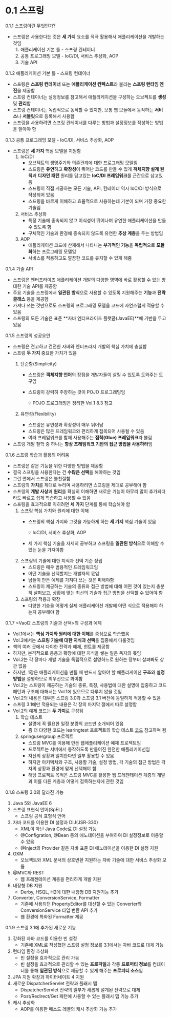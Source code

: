 # 0.1 스프링

0.1.1 스프링이란 무엇인가?

- 스프링은 사용한다는 것은 **세 가지** 요소를 적극 활용해서 애플리케이션을 개발하는 것임
    1. 애플리케이션 기본 틀 - 스프링 컨테이너
    2. 공통 프로그래밍 모델 - IoC/DI, 서비스 추상화, AOP
    3. 기술 API

0.1.2 애플리케이션 기본 틀 - 스프링 컨테이너

- 스프링은 **스프링 컨테이너** 또는 **애플리케이션 컨텍스트**라 불리는 **스프링 런타임 엔진**을 제공함
- 스프링 컨테이너는 설정정보를 참고해서 애플리케이션을 구성하는 오브젝트를 **생성** 및 **관리**함
- 스프링 컨테이너는 독립적으로 동작할 수 있지만, 보통 웹 모듈에서 동작하는 **서비스**나 **서블릿**으로 등록해서 사용함
- 스프링을 사용하려면 스프링 컨테이너를 다루는 방법과 설정정보를 작성하는 방법을 알아야 함

0.1.3 공통 프로그래밍 모델 - IoC/DI, 서비스 추상화, AOP

- 스프링은 **세 가지** 핵심 모델을 지원함
    1. IoC/DI
        - 오브젝트의 생명주기와 의존관계에 대한 프로그래밍 모델임
        - 스프링은 **유연**하고 **확장성**이 뛰어난 코드를 만들 수 있게 **객체지향 설계 원칙**과 **디자인 패턴** 원리를 담고있는 **IoC/DI 프레임워크**를 근간으로 삼고있음
        - 스프링이 직접 게공하는 모든 기술, API, 컨테이너 역시 IoC/DI 방식으로 작성되어 있음
        - 스프링을 바르게 이해하고 효율적으로 사용하는데 기본이 되며 가장 중요한 기술임
    2. 서비스 추상화
        - 특정 기술에 종속되지 않고 이식성이 뛰어나며 유연한 애플리케이션을 만들 수 있도록 함
        - 구체적인 기술과 환경에 종속되지 않도록 유연한 **추상 계층**을 두는 방법임
    3. AOP
        - 애플리케이션 코드에 산재해서 나타나는 **부가적인 기능**을 **독립적**으로 **모듈화**하는 프로그레밍 모델임
        - 서비스를 적용하고도 깔끔한 코드를 유지할 수 있게 해줌
        

0.1.4 기술 API

- 스프링은 엔터프라이즈 애플리케이션 개발의 다양한 영역에 바로 활용할 수 있는 방대한 기술 API를 제공함
- 주요 기술을 스프링에서 **일관된 방식**으로 사용할 수 있도록 지원해주는 **기능**과 **전략 클래스** 등을 제공함
- 가져다 쓰는 것만으로도 스프링의 프로그래밍 모델을 코드에 자연스럽게 적용할 수 있음
- 스프링의 모든 기술은 표준 **자바 엔터프라이즈 플랫폼(JavaEE)**에 기반을 두고 있음

0.1.5 스프링의 성공요인

- 스프링은 견고하고 건전한 자바와 엔터프라지 개발의 핵심 가치에 충실함
- 스프링 **두 가지** 중요한 가치가 있음
    1. 단순함(Simplicity)
        - 스프링은 **객체지향 언어**의 장점을 개발자들이 살릴 수 있도록 도와주는 도구임
        - 스프링이 강력히 주장하는 것이 POJO 프로그래밍임
            
            <aside>
            💡 POJO 프로그래밍은 정리한 Vol.1 8.3 참고
            
            </aside>
            
    2. 유연성(Flexibility)
        - 스프링은 유연성과 확장성이 매우 뛰어남
        - 스프링은 많은 프레임워크와 편리하게 접목되어 사용될 수 있음
        - 여러 프레임워크를 함께 사용해주는 **접착(Glue) 프레임워크**라 불림
- 스프링 개발 철학 중 하나는 **항상 프레임워크 기반의 접근 방법을 사용하라**임

0.1.6 스프링 학습과 활용의 어려움

- 스프링은 같은 기능을 위한 다양한 방법을 제공함
- 결국 스프링을 사용한다는 건 **수많은 선택**을 해야하는 것임
- 그런 면에서 스프링은 불친절함
- 스프링의 **가치**를 제대로 누리며 사용하려면 스프링을 제대로 공부해야 함
- 스프링의 **개발 사상**과 **원리**를 확실히 이해하면 새로운 기능이 아무리 많이 추가되더라도 빠르고 쉽게 학습하고 사용할 수 있음
- 스프링을 효과적으로 익히려면 **세 가지** 단계를 통해 학습해야 함
    1. 스프링 핵심 가치와 원리에 대한 이해
        - 스프링의 핵심 가지와 그것을 가능하게 하는 **세 가지** 핵심 기술이 있음
            
            <aside>
            💡 IoC/DI, 서비스 추상화, AOP
            
            </aside>
            
        - 세 가지 핵심 기술을 자세히 공부하고 스프링을 **일관된 방식**으로 이해할 수 있는 눈을 가져야함
    2. 스프링의 기술에 대한 지식과 선택 기준 정립
        - 스프링은 매우 범용적인 프레임워크임
        - 어떤 기술을 선택할지는 개발자의 몫임
        - 남들이 만든 예제를 가져다 쓰는 것은 피해야함
        - 스프링이 제공하는 기술의 종류와 접근 방법에 대해 어떤 것이 있는지 충분히 살펴보고, 상황에 맞는 최선의 기술과 접근 방법을 선택할 수 있어야 함
    3. 스프링의 적용과 확장
        - 다양한 기숭을 어떻게 실제 애플리케이션 개발에 어떤 식으로 적용해야 하는지 공부해야 함
    

0.1.7 <Vaol2 스프링의 기술과 선택>의 구성과 예제

- Vol.1에서는 **핵심 가치와 원리에 대한 이해**를 중심으로 학습했음
- Vol.2에서는 **스프링 기술에 대한 지식과 선택**을 집중해서 다룰것임
- 책의 여러 곳에서 다야한 전략과 예제, 힌트를 제공함
- 하지만, 본격적으로 응용과 확장에 대한 지식을 쌓는 일은 독자의 몫임
- Vol.2는 각 장마다 개발 기술을 독립적으로 설명하느로 원하는 장부터 살펴봐도 상관 없음
- 하지만, 1장은 애플리케이션을 만들 때 반드시 알아야 할 애플리케이션 **구조**와 **설정 방법**을 설명하므로 최우선으로 봐야함
- Vol.2는 스프링이 제공하는 기술의 종류, 특징, 사용법에 대한 설명에 집중하고 코드 패턴과 구조에 대해서는 Vol.1에 있으므로 다루지 않을 것임
- Vol.2의 내용은 대부분 스프링 3.0과 스프링 3.1 버전에 동일하게 적용할 수 있음
- 스프링 3.1에만 적용되는 내용은 각 장의 마지막 절에서 따로 설명함
- Vol.2의 예제 코드는 **두 가지**로 구성됨
    1. 학습 테스트
        - 설명에 꼭 필요한 일정 분량의 코드만 소개되어 있음
        - 좀 더 댜양한 코드는 learingtest 프로젝트의 학습 테스트 [코드](http://www.acornpub.co.kr/book/toby-spring3-1-vol2) 참고하며 됨
    2. springusergroup 프로젝트
        - 스프링 MVC를 이용해 만든 웹애플리케이션 예제 프로젝트임
        - 프로젝트는 서버에서 동작하도록 만들어진 완전한 애플레키이션임
        - 자신의 상황과 일치한다면 일부 활용할 수 있음
        - 하지만 아키텍처와 구조, 사용할 기술, 설정 방법, 각 기술의 접근 방법은 각자의 상황과 환경에 맞게 선택해야 함
        - 해당 프로젝트 목적은 스프링 MVC를 활용한 웹 프레젠테이션 계층의 개발과 이를 다른 계층과 어떻게 접목하는지에 관한 것임
    

0.1.8 스프링 3.0의 달라진 기능

1. Java 5와 JavaEE 6
2. 스프링 표현식 언어(SpEL)
    - 스프링 공식 표형식 언어
3. 자바 코드를 이용한 DI 설정과 DIJ(JSR-330)
    - XML이 아닌 Java Code로 DI 설정 가능
    - @Configration, @Bean 등의 애노테이션을 부여하여 DI 설정정보로 이용할 수 있음
    - @Inject와 Provider 같은 자바 표준 DI 애노테이션을 이용한 DI 설정 지원
4. OXM
    - 오브젝트와 XML 문서의 상호변환 지원하는 자바 기술에 대한 서비스 추상화 모듈
5. @MVC와 REST
    - 웹 프레젠테이션 계층을 편리하게 개발 지원
6. 내장형 DB 지원
    - Derby, HSQL, H2에 대한 내장형 DB 지원기능 추가
7. Converter, ConversionService, Formatter
    - 기존에 사용되던 PropertyEditor를 대신할 수  있는 Converter와 ConversionService 타입 변환 API 추가
    - 웹 환경에 특화된 Formatter 제공

0.1.9 스프링 3.1에 추가된 새로운 기능

1. 강화된 자바 코드를 이용한 빈 설정
    - 기존에 XML로 작성했던 스프링 설정 정보를 3.1에서는 자바 코드로 대체 가능
2. 런타임 환경 추상화
    - 빈 설정을 효과적으로 관리 가능
    - 빈 설정을 효과적으로 관리할 수 있는 **프로파일**과 각종 **프로퍼티 정보**를 컨테이너를 통해 **일관된 방식**으로 제공할 수 있게 해주는 **프로퍼티 소스**임
3. JPA 지원 확장과 하이터네이트 4 지원
4. 새로운 DispatcherServlet 전략과 플래시 맵
    - DispatcherServlet 전략의 일부가 새롭게 설계된 전략으로 대체
    - Post/Redirect/Get 패턴에 사용할 수 있는 플래시 맵 기능 추가
5. 캐시 추상화
    - AOP를 이용한 메소드 레벨의 캐시 추상화 기능 추가